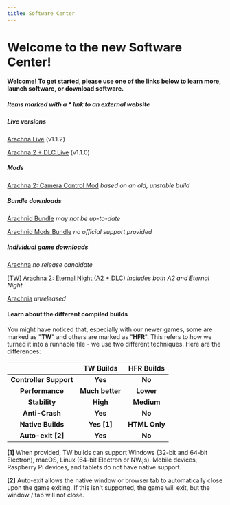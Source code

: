 ```yaml
---
title: Software Center
---
```


# Welcome to the new Software Center!
#### Welcome! To get started, please use one of the links below to learn more, launch software, or download software.
##### Items marked with a * link to an external website


##### Live versions
[Arachna Live](https://psychon-dev-studios.github.io/software/playable/Arachna.html) (v1.1.2)

[Arachna 2 + DLC Live](https://psychon-dev-studios.github.io/software/playable/Arachna%202%201.0.1%20TW.html) (v1.1.0)



##### Mods
[Arachna 2: Camera Control Mod](https://psychon-dev-studios.github.io/software/playable/A2%20Cam%20Control%20Mod.html) _based on an old, unstable build_


##### Bundle downloads
[Arachnid Bundle](https://psychon-dev-studios.github.io/software/downloads/Arachna%20Bundle%20Download.zip) _may not be up-to-date_

[Arachnid Mods Bundle](https://psychon-dev-studios.github.io/software/downloads/Arachna%20Mod%20Download.zip) _no official support provided_



##### Individual game downloads
[Arachna]() _no release candidate_

[[TW] Arachna 2: Eternal Night (A2 + DLC)](https://psychon-dev-studios.github.io/software/downloads/a2_dlc_1.1.0_tw.zip) _Includes both A2 and Eternal Night_

[Arachnia]() _unreleased_


#### Learn about the different compiled builds

You might have noticed that, especially with our newer games, some are marked as "**TW**" and others are marked as "**HFR**". This refers to how we turned it into a runnable file - we use two different techniques. Here are the differences:

|               | **TW Builds** | **HFR Builds** |
 :-------------: | :-------------: | :-------------:  
 **Controller Support** | **Yes** | **No** 
 **Performance** | **Much better** | **Lower**
 **Stability** | **High** | **Medium**
 **Anti-Crash** | **Yes** | **No**
 **Native Builds** | **Yes [1]** | **HTML Only**
 **Auto-exit [2]** | **Yes** | **No**


 **[1]** When provided, TW builds can support Windows (32-bit and 64-bit Electron), macOS, Linux (64-bit Electron or NW.js). Mobile devices, Raspberry Pi devices, and tablets do not have native support.

 **[2]** Auto-exit allows the native window or browser tab to automatically close upon the game exiting. If this isn't supported, the game will exit, but the window / tab will not close.